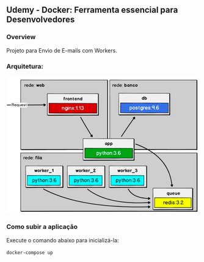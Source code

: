 ## Udemy - Docker: Ferramenta essencial para Desenvolvedores

### Overview
Projeto para Envio de E-mails com Workers.

### Arquitetura:

![alt text](https://github.com/Rafael-Pieri/docker-udemy/blob/master/images/worker-architecture.png)

### Como subir a aplicação
Execute o comando abaixo para inicializá-la:

```docker-compose up```

